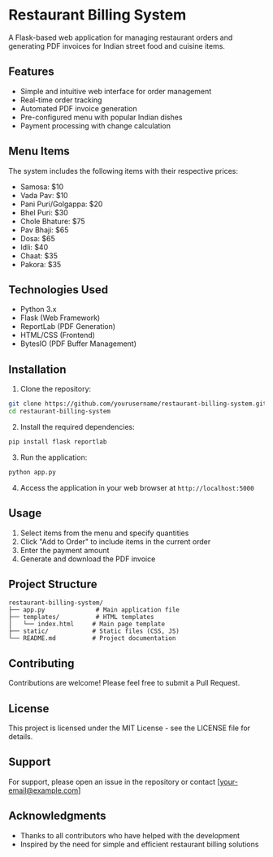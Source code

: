 # Restaurant Billing System

A Flask-based web application for managing restaurant orders and generating PDF invoices for Indian street food and cuisine items.

## Features

* Simple and intuitive web interface for order management
* Real-time order tracking
* Automated PDF invoice generation
* Pre-configured menu with popular Indian dishes
* Payment processing with change calculation

## Menu Items

The system includes the following items with their respective prices:

* Samosa: $10
* Vada Pav: $10
* Pani Puri/Golgappa: $20
* Bhel Puri: $30
* Chole Bhature: $75
* Pav Bhaji: $65
* Dosa: $65
* Idli: $40
* Chaat: $35
* Pakora: $35

## Technologies Used

* Python 3.x
* Flask (Web Framework)
* ReportLab (PDF Generation)
* HTML/CSS (Frontend)
* BytesIO (PDF Buffer Management)

## Installation

1. Clone the repository:
```bash
git clone https://github.com/yourusername/restaurant-billing-system.git
cd restaurant-billing-system
```

2. Install the required dependencies:
```bash
pip install flask reportlab
```

3. Run the application:
```bash
python app.py
```

4. Access the application in your web browser at `http://localhost:5000`

## Usage

1. Select items from the menu and specify quantities
2. Click "Add to Order" to include items in the current order
3. Enter the payment amount
4. Generate and download the PDF invoice

## Project Structure

```
restaurant-billing-system/
├── app.py              # Main application file
├── templates/          # HTML templates
│   └── index.html     # Main page template
├── static/            # Static files (CSS, JS)
└── README.md          # Project documentation
```

## Contributing

Contributions are welcome! Please feel free to submit a Pull Request.

## License

This project is licensed under the MIT License - see the LICENSE file for details.

## Support

For support, please open an issue in the repository or contact [your-email@example.com]

## Acknowledgments

* Thanks to all contributors who have helped with the development
* Inspired by the need for simple and efficient restaurant billing solutions
